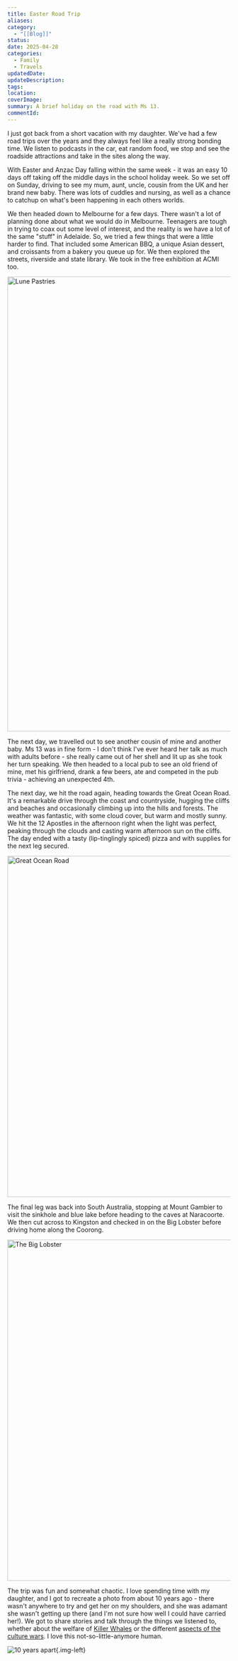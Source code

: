 ```yaml
---
title: Easter Road Trip
aliases: 
category:
  - "[[Blog]]"
status: 
date: 2025-04-28
categories:
  - Family
  - Travels
updatedDate: 
updateDescription: 
tags: 
location: 
coverImage: 
summary: A brief holiday on the road with Ms 13.
commentId:
---
```

I just got back from a short vacation with my daughter. We've had a few road trips over the years and they always feel like a really strong bonding time. We listen to podcasts in the car, eat random food, we stop and see the roadside attractions and take in the sites along the way. 

With Easter and Anzac Day falling within the same week - it was an easy 10 days off taking off the middle days in the school holiday week. So we set off on Sunday, driving to see my mum, aunt, uncle, cousin from the UK and her brand new baby. There was lots of cuddles and nursing, as well as a chance to catchup on what's been happening in each others worlds. 

We then headed down to Melbourne for a few days. There wasn't a lot of planning done about what we would do in Melbourne. Teenagers are tough in trying to coax out some level of interest, and the reality is we have a lot of the same "stuff" in Adelaide. So, we tried a few things that were a little harder to find. That included some American BBQ, a unique Asian dessert, and croissants from a bakery you queue up for. We then explored the streets, riverside and state library. We took in the free exhibition at ACMI too. 

<a data-flickr-embed="true" href="https://www.flickr.com/photos/timklapdor/54482620375/in/album-72177720323546892" title="Lune Pastries"><img src="https://live.staticflickr.com/65535/54482620375_2fc9ecaf82_b.jpg" width="768" height="1024" alt="Lune Pastries"/></a><script async src="//embedr.flickr.com/assets/client-code.js" charset="utf-8"></script>

The next day, we travelled out to see another cousin of mine and another baby. Ms 13 was in fine form - I don't think I've ever heard her talk as much with adults before - she really came out of her shell and lit up as she took her turn speaking. We then headed to a local pub to see an old friend of mine, met his girlfriend, drank a few beers, ate and competed in the pub trivia - achieving an unexpected 4th. 

The next day, we hit the road again, heading towards the Great Ocean Road. It's a remarkable drive through the coast and countryside, hugging the cliffs and beaches and occasionally climbing up into the hills and forests. The weather was fantastic, with some cloud cover, but warm and mostly sunny. We hit the 12 Apostles in the afternoon right when the light was perfect, peaking through the clouds and casting warm afternoon sun on the cliffs. The day ended with a tasty (lip-tinglingly spiced) pizza and with supplies for the next leg secured. 

<a data-flickr-embed="true" href="https://www.flickr.com/photos/timklapdor/albums/72177720325641082" title="Great Ocean Road"><img src="https://live.staticflickr.com/65535/54482476514_9ba0ed99b7_c.jpg" width="1024" height="768" alt="Great Ocean Road"/></a><script async src="//embedr.flickr.com/assets/client-code.js" charset="utf-8"></script>

The final leg was back into South Australia, stopping at Mount Gambier to visit the sinkhole and blue lake before heading to the caves at Naracoorte. We then cut across to Kingston and checked in on the Big Lobster before driving home along the Coorong. 

<a data-flickr-embed="true" href="https://www.flickr.com/photos/timklapdor/54482488154/in/album-72177720323546892" title="The Big Lobster"><img src="https://live.staticflickr.com/65535/54482488154_76b58fdd4e_b.jpg" width="1024" height="768" alt="The Big Lobster"/></a><script async src="//embedr.flickr.com/assets/client-code.js" charset="utf-8"></script>

The trip was fun and somewhat chaotic. I love spending time with my daughter, and I got to recreate a photo from about 10 years ago - there wasn't anywhere to try and get her on my shoulders, and she was adamant she wasn't getting up there (and I'm not sure how well I could have carried her!). We got to share stories and talk through the things we listened to, whether about the welfare of [Killer Whales](https://podcasts.apple.com/us/podcast/the-good-whale/id1777471538) or the different [aspects of the culture wars](https://podcasts.apple.com/us/podcast/things-fell-apart/id1592984136). I love this not-so-little-anymore human. 

![10 years apart](/../images/IMG_3227.jpg){.img-left} 
